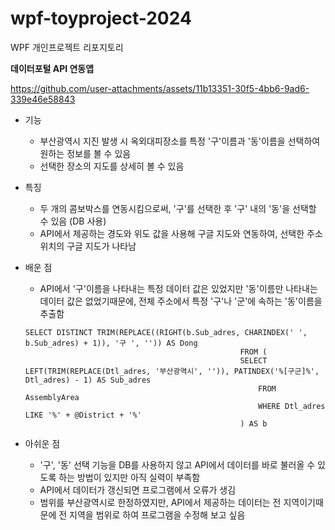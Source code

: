 # wpf-toyproject-2024
WPF 개인프로젝트 리포지토리

**데이터포털 API 연동앱**  




https://github.com/user-attachments/assets/11b13351-30f5-4bb6-9ad6-339e46e58843






- 기능 
    - 부산광역시 지진 발생 시 옥외대피장소를 특정 '구'이름과 '동'이름을 선택하여 원하는 정보를 볼 수 있음
    - 선택한 장소의 지도를 상세히 볼 수 있음
        
- 특징
    - 두 개의 콤보박스를 연동시킴으로써, '구'를 선택한 후 '구' 내의 '동'을 선택할 수 있음 (DB 사용)
    - API에서 제공하는 경도와 위도 값을 사용해 구글 지도와 연동하여, 선택한 주소 위치의 구글 지도가 나타남 

- 배운 점
    - API에서 '구'이름을 나타내는 특정 데이터 값은 있었지만 '동'이름만 나타내는 데이터 값은 없었기때문에, 전체 주소에서 특정 '구'나 '군'에 속하는 '동'이름을 추출함

    ``` 
    SELECT DISTINCT TRIM(REPLACE((RIGHT(b.Sub_adres, CHARINDEX(' ', b.Sub_adres) + 1)), '구 ', '')) AS Dong
                                                    FROM (  
                                                    SELECT LEFT(TRIM(REPLACE(Dtl_adres, '부산광역시', '')), PATINDEX('%[구군]%', Dtl_adres) - 1) AS Sub_adres
                                                        FROM AssemblyArea 
                                                        WHERE Dtl_adres LIKE '%' + @District + '%'
                                                    ) AS b
    ``` 

- 아쉬운 점
    - '구', '동' 선택 기능을 DB를 사용하지 않고 API에서 데이터를 바로 불러올 수 있도록 하는 방법이 있지만 아직 실력이 부족함 
    - API에서 데이터가 갱신되면 프로그램에서 오류가 생김
    - 범위를 부산광역시로 한정하였지만, API에서 제공하는 데이터는 전 지역이기때문에 전 지역을 범위로 하여 프로그램을 수정해 보고 싶음 
